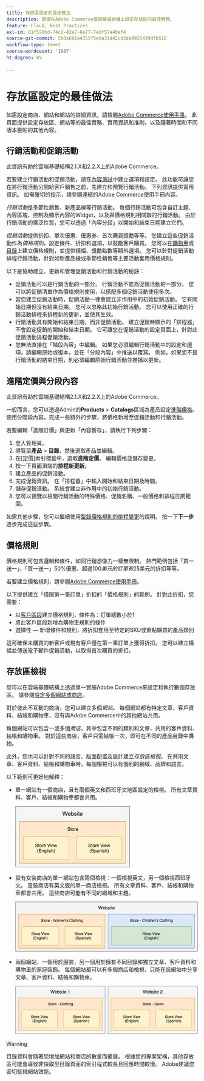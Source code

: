 ```yaml
---
title: 存放區設定的最佳做法
description: 閱讀在Adobe Commerce雲端基礎結構上設定存放區的最佳實務。
feature: Cloud, Best Practices
exl-id: 01f528bd-74c2-42e7-8e77-7e6f57a40ef4
source-git-commit: 5b0a691a4355f5eda31d42cd3da9925439dfb510
workflow-type: tm+mt
source-wordcount: '1087'
ht-degree: 0%

---
```


# 存放區設定的最佳做法

如需設定商店、網站和網站的詳細資訊，請檢閱[Adobe Commerce使用手冊](https://experienceleague.adobe.com/docs/commerce-admin/user-guides/home.html)。 此頁面提供設定存放區、網站等的最佳實務、實用資訊和准則，以及隨著時間和不同版本張貼的其他內容。

## 行銷活動和促銷活動

此資訊有助於雲端基礎結構2.1.X和2.2.X上的Adobe Commerce。

若要建立行銷活動和促銷活動，請在[內容測試](https://experienceleague.adobe.com/docs/commerce-admin/content-design/staging/content-staging.html)中建立選項和設定。 此功能可讓您在將行銷活動公開給客戶銷售之前，先建立和預覽行銷活動。 下列資訊提供實用資訊。 如需確切的指示，請參閱連結的Adobe Commerce使用手冊內容。

_行銷活動_&#x200B;是季節性銷售、新產品線等行銷活動。 每個行銷活動可包含自訂主題、內容區塊、控制及顯示內容的Widget，以及與價格規則相關聯的行銷活動。 由於行銷活動的廣泛性質，您可以透過「內容分段」以開始和結束日期建立它們。

_促銷活動_&#x200B;提供折扣、單次優惠、優惠券、首次購買獎勵等等。 您建立這些促銷活動作為&#x200B;_價格規則_，設定條件、折扣和選項，以鼓勵客戶購買。 您可以在[購物車](https://experienceleague.adobe.com/docs/commerce-admin/marketing/promotions/cart-rules/price-rules-cart.html)或[目錄](https://experienceleague.adobe.com/docs/commerce-admin/marketing/promotions/catalog-rules/price-rules-catalog.html)上建立價格規則，並提供橫幅、獎勵點數等額外選項。 您可以針對促銷活動排程行銷活動，針對如新產品線或季節性銷售等主要活動套用價格規則。

以下是協助建立、更新和管理促銷活動和行銷活動的秘訣：

* 促銷活動可以是行銷活動的一部分。 行銷活動不能為促銷活動的一部分。 您可以將促銷清單作為價格規則使用，以搭配多個促銷活動使用多次。
* 當您建立促銷活動時，促銷活動一律會建立非作用中的初始促銷活動。 它有開始日期但沒有結束日期。 您可以忽略此初始行銷活動。 您可以使用正確的行銷活動排程來排程新的更新，並使其生效。
* 行銷活動具有開始和結束日期，而非促銷活動。 建立促銷時顯示的「排程器」不會設定促銷的開始和結束日期。 它可讓您在促銷活動的設定頁面上，針對此促銷活動排程促銷活動。
* 您無法直接在「階段內容」中編輯。 如果您必須編輯行銷活動中的設定和選項，請編輯原始或復本，並在「分段內容」中推送以覆寫。 例如，如果您不是行銷活動的結束日期，則必須編輯原始行銷活動並推播以更新。

## 進階定價與分段內容

此資訊有助於雲端基礎結構2.1.X和2.2.X上的Adobe Commerce。

一般而言，您可以透過Admin的&#x200B;**Products** > **Catalogs**&#x200B;區域為產品設定[進階價格](https://experienceleague.adobe.com/docs/commerce-admin/catalog/products/pricing/pricing-advanced.html)。 使用分階段內容，完成一些額外的步驟，將價格新增至促銷活動和行銷活動。

若要編輯「進階訂價」與更新「內容暫存」，請執行下列步驟：

1. 登入管理員。
1. 導覽至&#x200B;**產品** > **目錄**，然後選取產品並編輯。
1. 在[定價]索引標籤中，選取&#x200B;**進階定價**。 編輯價格並儲存變更。
1. 按一下頁面頂端的&#x200B;**排程新更新**。
1. 建立產品的促銷活動。
1. 完成促銷資訊。 在「排程器」中輸入開始和結束日期及時間。
1. 儲存促銷活動。 系統會建立非作用中的初始行銷活動。
1. 您可以預覽以檢閱行銷活動的特殊價格、促銷名稱、一般價格和排程日期範圍。

如需其他步驟，您可以繼續使用[型錄價格規則的排程變更](https://experienceleague.adobe.com/docs/commerce-admin/marketing/promotions/catalog-rules/price-rule-catalog-scheduled-changes.html)的說明。 按一下&#x200B;**下一步**&#x200B;逐步完成這些步驟。

## 價格規則

價格規則可包含邏輯和條件，如同行銷想像力一樣無限制。 熱門範例包括「買一送一」、「買一送一」50%優惠、超過$100美元的訂單有$25美元的折扣等等。

若要建立價格規則，請參閱[Adobe Commerce使用手冊](https://experienceleague.adobe.com/docs/commerce-admin/marketing/promotions/catalog-rules/price-rules-catalog-create.html)。

以下提供建立「僅限第一筆訂單」折扣的「價格規則」的範例。 針對此折扣，您需要：

* 以[客戶區段](https://docs.magento.com/user-guide/marketing/customer-segment-price-rule.html)建立價格規則，條件為：訂單總數小於1
* 將此客戶區段新增為購物車規則的條件
* 選擇性 — 新增條件和規則，將折扣套用至特定的SKU或重點購買的產品類別

這可確保未購買的新客戶或現有客戶僅在第一筆訂單上獲得折扣。 您可以建立橫幅並傳送電子郵件促銷活動，以取得首次購買的折扣。

## 存放區檢視

您可以在雲端基礎結構上透過單一實施Adobe Commerce來設定和執行數個存放區。 請參閱[設定多個網站或商店](multiple-sites.md)。

對於彼此不互動的商店，您可以建立多個&#x200B;_網站_。 每個網站都有特定文章、客戶資料、結帳和購物車，沒有與Adobe Commerce中的其他網站共用。

每個網站可以包含一或多個&#x200B;_商店_，其中包含不同的類別和文章、共用的客戶資料、結帳和購物車。 對於這些商店，客戶只需結帳一次，即可在不同的產品目錄中購物。

此外，您也可以針對不同的語言、版面配置及設計建立&#x200B;_存放區檢視_。 在共用文章、客戶資料、結帳和購物車時，每個檢視可以有個別的網域、品牌和語言。

以下範例可更好地解釋：

* 單一網站有一個商店，且有兩個英文和西班牙文地區設定的檢視。 所有文章資料、客戶、結帳和購物車都會共用。

  ![存放區範例1](../../assets/example-store1.png)

* 設有女裝商店的單一網站包含兩個檢視：一個檢視英文，另一個檢視西班牙文。 童裝商店有英文版的單一商店檢視。 所有文章資料、客戶、結帳和購物車都會共用。 這些商店可能有不同的網域和主題。

  ![存放區範例2](../../assets/example-store2.png)

* 兩個網站，一個用於服裝，另一個用於擁有不同目錄和獨立文章、客戶資料和購物車的家庭裝飾。 每個網站都可以有多個商店和檢視，只能在該網站中分享文章、客戶資料、結帳和購物車。

  ![存放區範例3](../../assets/example-store3.png)

>[!WARNING]
>
>目錄資料會隨著您增加網站和商店的數量而擴展。 根據您的專案架構，其他存放區可能會導致非快取型目錄頁面的索引程式較長且回應時間較慢。 Adobe建議您密切監視網站效能。
